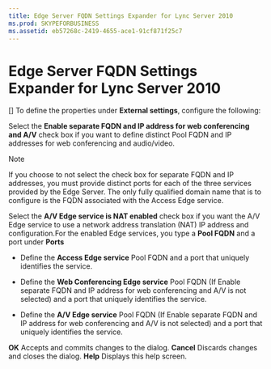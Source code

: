 ```yaml
---
title: Edge Server FQDN Settings Expander for Lync Server 2010
ms.prod: SKYPEFORBUSINESS
ms.assetid: eb57268c-2419-4655-ace1-91cf871f25c7
---
```



# Edge Server FQDN Settings Expander for Lync Server 2010
[]
To define the properties under **External settings**, configure the following:
  
    
    

Select the **Enable separate FQDN and IP address for web conferencing and A/V** check box if you want to define distinct Pool FQDN and IP addresses for web conferencing and audio/video.
> [!NOTE]
> If you choose to not select the check box for separate FQDN and IP addresses, you must provide distinct ports for each of the three services provided by the Edge Server. The only fully qualified domain name that is to configure is the FQDN associated with the Access Edge service. 
  
    
    

Select the **A/V Edge service is NAT enabled** check box if you want the A/V Edge service to use a network address translation (NAT) IP address and configuration.For the enabled Edge services, you type a **Pool FQDN** and a port under **Ports**
- Define the **Access Edge service** Pool FQDN and a port that uniquely identifies the service.
    
  
- Define the **Web Conferencing Edge service** Pool FQDN (If Enable separate FQDN and IP address for web conferencing and A/V is not selected) and a port that uniquely identifies the service.
    
  
- Define the **A/V Edge service** Pool FQDN (If Enable separate FQDN and IP address for web conferencing and A/V is not selected) and a port that uniquely identifies the service.
    
  
 **OK** Accepts and commits changes to the dialog. **Cancel** Discards changes and closes the dialog. **Help** Displays this help screen.
